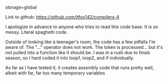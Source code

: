 storage=global

Link to github: https://github.com/jtfox142/compilers-4

I apologize in advance to anyone who tries to read this code base. It is so messy. Literal spaghetti code. 

Outside of looking like a teenager's room, the code has a few pitfalls I'm aware of. The "..." operator does not work. The <RO>
token is processed... but it's not pulled into a function like it should be. I was in a rush due to finals season, so I hard coded it into loop1, loop2, and if individually. 

As far as I have tested it, it creates assembly code that runs pretty well, albeit with far, far too many temporary variables